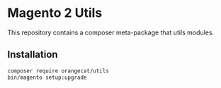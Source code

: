 # Magento 2 Utils

This repository contains a composer meta-package that utils modules.

## Installation

```bash
composer require orangecat/utils
bin/magento setup:upgrade
```
